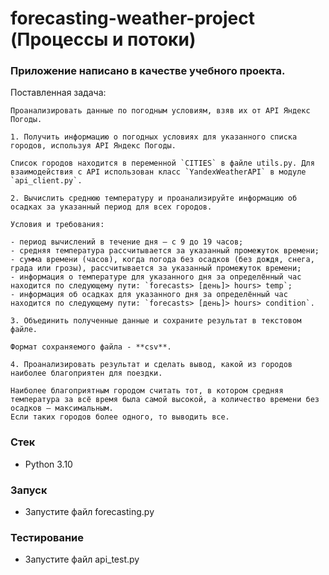 # forecasting-weather-project (Процессы и потоки)

### Приложение написано в качестве учебного проекта.

Поставленная задача:

```
Проанализировать данные по погодным условиям, взяв их от API Яндекс Погоды.

1. Получить информацию о погодных условиях для указанного списка городов, используя API Яндекс Погоды.

Список городов находится в переменной `CITIES` в файле utils.py. Для взаимодействия с API использован класс `YandexWeatherAPI` в модуле `api_client.py`.

2. Вычислить среднюю температуру и проанализируйте информацию об осадках за указанный период для всех городов.

Условия и требования:

- период вычислений в течение дня — с 9 до 19 часов;
- средняя температура рассчитывается за указанный промежуток времени;
- сумма времени (часов), когда погода без осадков (без дождя, снега, града или грозы), рассчитывается за указанный промежуток времени;
- информация о температуре для указанного дня за определённый час находится по следующему пути: `forecasts> [день]> hours> temp`;
- информация об осадках для указанного дня за определённый час находится по следующему пути: `forecasts> [день]> hours> condition`.

3. Объединить полученные данные и сохраните результат в текстовом файле.

Формат сохраняемого файла - **csv**.

4. Проанализировать результат и сделать вывод, какой из городов наиболее благоприятен для поездки.

Наиболее благоприятным городом считать тот, в котором средняя температура за всё время была самой высокой, а количество времени без осадков — максимальным.
Если таких городов более одного, то выводить все.

```

### Стек

- Python 3.10

### Запуск

- Запустите файл forecasting.py

### Тестирование

- Запустите файл api_test.py
